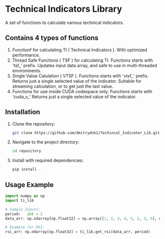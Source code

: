 # Technical Indicators Library

A set of functions to calculate various technical indicators.

## Contains 4 types of functions

1. Functionf for calculating TI ( Technical Indicators ). 
    With optimized performance.
2. Thread Safe Functions ( TSF ) for calculating TI. 
    Functions starts with 'tsf_' prefix. 
    Updates input data array, and safe to use in multi-threaded environments. 
3. Single Value Calulation ( VTSF ). 
    Functions starts with 'vtsf_' prefix. 
    Returns just a single selected value of the indicator. 
    Suitable for streaming calculation, or to get just the last value.
4. Functions for use inside CUDA codespace only. 
    Functions starts with 'cuda_v_' Returns just a single selected value of the indicator.

## Installation

1. Clone the repository:
    ```bash
    git clone https://github.com/dmitrydnk1/Techincal_Indicator_Lib.git    
    ```
2. Navigate to the project directory:
    ```bash
    cd repository
    ```
3. Install with required dependencies:
    ```bash
    pip install .
    ```

## Usage Example

```python
import numpy as np
import ti_lib

# Sample Inputs:
period:   int = 2
data_arr: np.ndarray[np.float32] = np.array([1, 2, 3, 4, 5, 2, 3, 5], dtype = np.float32)

# Example for RSI:
rsi_arr: np.ndarray[np.float32] = ti_lib.get_rsi(data_arr, period)
```